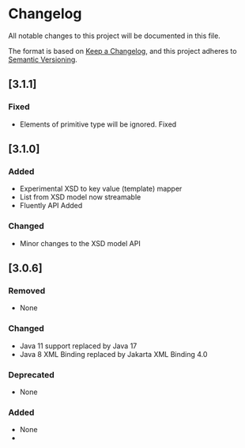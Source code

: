 # Changelog

All notable changes to this project will be documented in this file.

The format is based on [Keep a Changelog](https://keepachangelog.com/), and this project adheres
to [Semantic Versioning](https://semver.org/).

## [3.1.1]

### Fixed

* Elements of primitive type will be ignored. Fixed

## [3.1.0]

### Added

* Experimental XSD to key value (template) mapper
* List from XSD model now streamable
* Fluently API Added

### Changed

* Minor changes to the XSD model API

## [3.0.6]

### Removed

* None

### Changed

* Java 11 support replaced by Java 17
* Java 8 XML Binding replaced by Jakarta XML Binding 4.0

### Deprecated

* None

### Added

* None 
* 